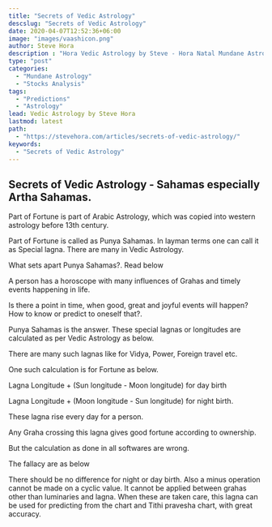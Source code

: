 ```yaml
---
title: "Secrets of Vedic Astrology"
descslug: "Secrets of Vedic Astrology"
date: 2020-04-07T12:52:36+06:00
image: "images/vaashicon.png"
author: Steve Hora
description : "Hora Vedic Astrology by Steve - Hora Natal Mundane Astrology Horoscope Reading Predictions Secrets"
type: "post"
categories: 
  - "Mundane Astrology"
  - "Stocks Analysis"  
tags:
  - "Predictions"
  - "Astrology"
lead: Vedic Astrology by Steve Hora
lastmod: latest 
path:
  - "https://stevehora.com/articles/secrets-of-vedic-astrology/"
keywords:
  - "Secrets of Vedic Astrology"
---
```


## Secrets of Vedic Astrology - Sahamas especially Artha Sahamas.

Part of Fortune is part of Arabic Astrology, which was copied into western astrology before 13th century.

Part of Fortune is called as Punya Sahamas. In layman terms one can call it as Special lagna. There are many in Vedic Astrology.

What sets apart Punya Sahamas?. Read below

A person has a horoscope with many influences of Grahas and timely events happening in life.

Is there a point in time, when good, great and joyful events will happen? How to know or predict to oneself that?.

Punya Sahamas is the answer. These special lagnas or longitudes are calculated as per Vedic Astrology as below.

There are many such lagnas like for Vidya, Power, Foreign travel etc.

One such calculation is for Fortune as below.

Lagna Longitude + (Sun longitude - Moon longitude) for day birth

Lagna Longitude + (Moon longitude - Sun longitude) for night birth.

These lagna rise every day for a person.

Any Graha crossing this lagna gives good fortune according to ownership.

But the calculation as done in all softwares are wrong.

The fallacy are as below

There should be no difference for night or day birth.
Also a minus operation cannot be made on a cyclic value.
It cannot be applied between grahas other than luminaries and lagna.
When these are taken care, this lagna can be used for predicting from the chart and Tithi pravesha chart, with great accuracy.
